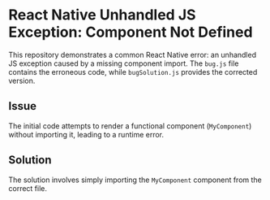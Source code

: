 # React Native Unhandled JS Exception: Component Not Defined

This repository demonstrates a common React Native error: an unhandled JS exception caused by a missing component import.  The `bug.js` file contains the erroneous code, while `bugSolution.js` provides the corrected version.

## Issue

The initial code attempts to render a functional component (`MyComponent`) without importing it, leading to a runtime error. 

## Solution

The solution involves simply importing the `MyComponent` component from the correct file.